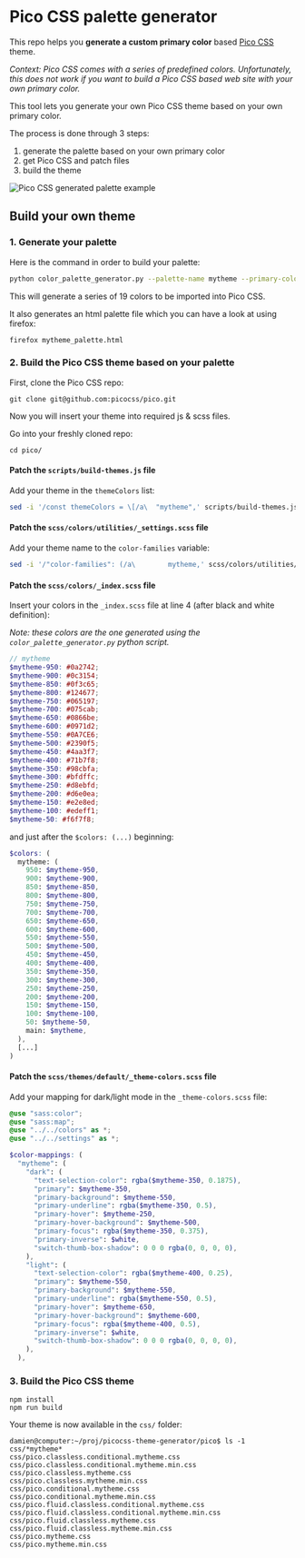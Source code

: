 # Pico CSS palette generator

This repo helps you **generate a custom primary color** based [Pico CSS](https://picocss.com/) theme.

*Context: Pico CSS comes with a series of predefined colors. Unfortunately, this does not work if you want to build a Pico CSS based web site with your own primary color.*

This tool lets you generate your own Pico CSS theme based on your own primary color.

The process is done through 3 steps:

1. generate the palette based on your own primary color
2. get Pico CSS and patch files
3. build the theme

![Pico CSS generated palette example](./screenshots/generated-palette-example.png)

## Build your own theme

### 1. Generate your palette

Here is the command in order to build your palette:

```bash
python color_palette_generator.py --palette-name mytheme --primary-color '#e74c3c'
```

This will generate a series of 19 colors to be imported into Pico CSS.

It also generates an html palette file which you can have a look at using firefox:

```shell
firefox mytheme_palette.html
```

### 2. Build the Pico CSS theme based on your palette

First, clone the Pico CSS repo:

```
git clone git@github.com:picocss/pico.git
```

Now you will insert your theme into required js & scss files.

Go into your freshly cloned repo:

```
cd pico/
```


#### Patch the `scripts/build-themes.js` file

Add your theme in the `themeColors` list:

```bash
sed -i '/const themeColors = \[/a\  "mytheme",' scripts/build-themes.js
```

#### Patch the `scss/colors/utilities/_settings.scss` file

Add your theme name to the `color-families` variable:

```bash
sed -i '/"color-families": (/a\        mytheme,' scss/colors/utilities/_settings.scss
```

#### Patch the `scss/colors/_index.scss` file

Insert your colors in the `_index.scss` file at line 4 (after black and white definition):

*Note: these colors are the one generated using the `color_palette_generator.py` python script.*


```scss
// mytheme
$mytheme-950: #0a2742;
$mytheme-900: #0c3154;
$mytheme-850: #0f3c65;
$mytheme-800: #124677;
$mytheme-750: #065197;
$mytheme-700: #075cab;
$mytheme-650: #0866be;
$mytheme-600: #0971d2;
$mytheme-550: #0A7CE6;
$mytheme-500: #2390f5;
$mytheme-450: #4aa3f7;
$mytheme-400: #71b7f8;
$mytheme-350: #98cbfa;
$mytheme-300: #bfdffc;
$mytheme-250: #d8ebfd;
$mytheme-200: #d6e0ea;
$mytheme-150: #e2e8ed;
$mytheme-100: #edeff1;
$mytheme-50: #f6f7f8;
```

and just after the `$colors: (...)` beginning:

```scss
$colors: (
  mytheme: (
    950: $mytheme-950,
    900: $mytheme-900,
    850: $mytheme-850,
    800: $mytheme-800,
    750: $mytheme-750,
    700: $mytheme-700,
    650: $mytheme-650,
    600: $mytheme-600,
    550: $mytheme-550,
    500: $mytheme-500,
    450: $mytheme-450,
    400: $mytheme-400,
    350: $mytheme-350,
    300: $mytheme-300,
    250: $mytheme-250,
    200: $mytheme-200,
    150: $mytheme-150,
    100: $mytheme-100,
    50: $mytheme-50,
    main: $mytheme,
  ), 
  [...]
)
```

#### Patch the `scss/themes/default/_theme-colors.scss` file

Add your mapping for dark/light mode in the `_theme-colors.scss` file:

```scss
@use "sass:color";
@use "sass:map";
@use "../../colors" as *;
@use "../../settings" as *;

$color-mappings: (
  "mytheme": (
    "dark": (
      "text-selection-color": rgba($mytheme-350, 0.1875),
      "primary": $mytheme-350,
      "primary-background": $mytheme-550,
      "primary-underline": rgba($mytheme-350, 0.5),
      "primary-hover": $mytheme-250,
      "primary-hover-background": $mytheme-500,
      "primary-focus": rgba($mytheme-350, 0.375),
      "primary-inverse": $white,
      "switch-thumb-box-shadow": 0 0 0 rgba(0, 0, 0, 0),
    ),
    "light": (
      "text-selection-color": rgba($mytheme-400, 0.25),
      "primary": $mytheme-550,
      "primary-background": $mytheme-550,
      "primary-underline": rgba($mytheme-550, 0.5),
      "primary-hover": $mytheme-650,
      "primary-hover-background": $mytheme-600,
      "primary-focus": rgba($mytheme-400, 0.5),
      "primary-inverse": $white,
      "switch-thumb-box-shadow": 0 0 0 rgba(0, 0, 0, 0),
    ),
  ),
```

### 3. Build the Pico CSS theme

```
npm install
npm run build
```

Your theme is now available in the `css/` folder:

```shell
damien@computer:~/proj/picocss-theme-generator/pico$ ls -1 css/*mytheme*
css/pico.classless.conditional.mytheme.css
css/pico.classless.conditional.mytheme.min.css
css/pico.classless.mytheme.css
css/pico.classless.mytheme.min.css
css/pico.conditional.mytheme.css
css/pico.conditional.mytheme.min.css
css/pico.fluid.classless.conditional.mytheme.css
css/pico.fluid.classless.conditional.mytheme.min.css
css/pico.fluid.classless.mytheme.css
css/pico.fluid.classless.mytheme.min.css
css/pico.mytheme.css
css/pico.mytheme.min.css
```
